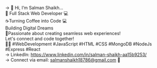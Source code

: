 -> 👋 Hi, I’m Salman Shaikh... <br />
🚀 Full Stack Web Developer 💻 <br />
☕Turning Coffee into Code 💻 <br />
Building Digital Dreams <br />
🌟Passionate about creating seamless web experiences! <br /> 
Let's connect and code together! <br />
👨‍💻 #WebDevelopment #JavaScript #HTML #CSS #MongoDB #NodeJs #Express #React <br />
-> LinkedIn: https://www.linkedin.com/in/salman-shaikh-aa15b9253/ <br />
-> Connect via email: salmanshaikh18786@gmail.com 📩 <br />


